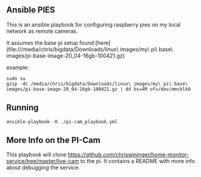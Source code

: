 Ansible PIES
-----------------

This is an ansible playbook for configuring raspberry pies on my local network as remote cameras.

It assumes the base pi setup found [here](file:///media/chris/bigdata/Downloads/linux\ images/my\ pi\ base\ images/pi-base-image-20_04-16gb-100421.gz)

example:

```
sudo su
gzip -dc /media/chris/bigdata/Downloads/linux\ images/my\ pi\ base\ images/pi-base-image-20_04-16gb-100421.gz | dd bs=4M of=/dev/mmcblk0
```

## Running

```
ansible-playbook -K ./pi-cam_playbook.yml
```

## More Info on the PI-Cam

This playbook will clone https://github.com/chriswininger/home-monitor-service/tree/master/live-cam to the pi.
It contains a README with more info about debugging the service.
